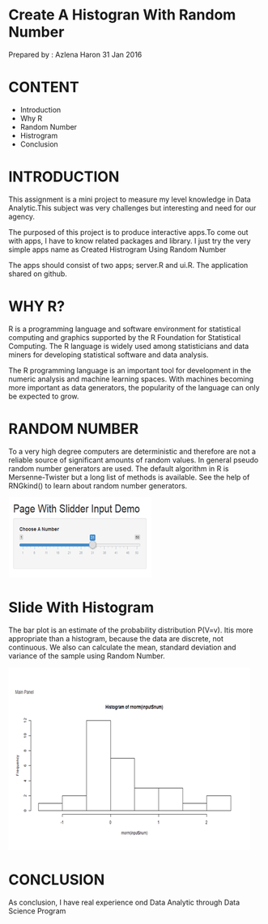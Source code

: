 Create A Histogran With Random Number
========================================================
Prepared by : Azlena Haron 
31 Jan 2016

CONTENT
========================================================

- Introduction
- Why R
- Random Number
- Histrogram
- Conclusion

INTRODUCTION
========================================================
This assignment is a mini project to measure my level knowledge in Data Analytic.This subject was very challenges but interesting and need for our agency.

The purposed of this project is to produce interactive apps.To come out with apps, I have to know related packages and library. I just try the very simple apps name as Created Histrogram Using Random Number 

The apps should consist of two apps; server.R and ui.R.  The application shared on github.

WHY R?
========================================================
R is a programming language and software environment for statistical computing and graphics supported by the R Foundation for Statistical Computing. The R language is widely used among statisticians and data miners for developing statistical software and data analysis.

The R programming language is an important tool for development in the numeric analysis and machine learning spaces. With machines becoming more important as data generators, the popularity of the language can only be expected to grow.

RANDOM NUMBER
========================================================
To a very high degree computers are deterministic and therefore are not a reliable source of significant amounts of random values. In general pseudo random number generators are used. The default algorithm in R is Mersenne-Twister but a long list of methods is available. See the help of RNGkind() to learn about random number generators.

![plot of chunk unnamed-chunk-2](Test-figure/RandomNum.png) 


Slide With Histogram
========================================================
The bar plot is an estimate of the probability distribution
P(V=v). Itis more appropriate than a histogram, because the data are discrete, not
continuous. We also can calculate the mean, standard deviation and variance of the sample using Random Number.

![plot of chunk unnamed-chunk-2](Test-figure/HIsto.png) 


CONCLUSION
========================================================

As conclusion, I have real experience ond Data Analytic through Data Science Program